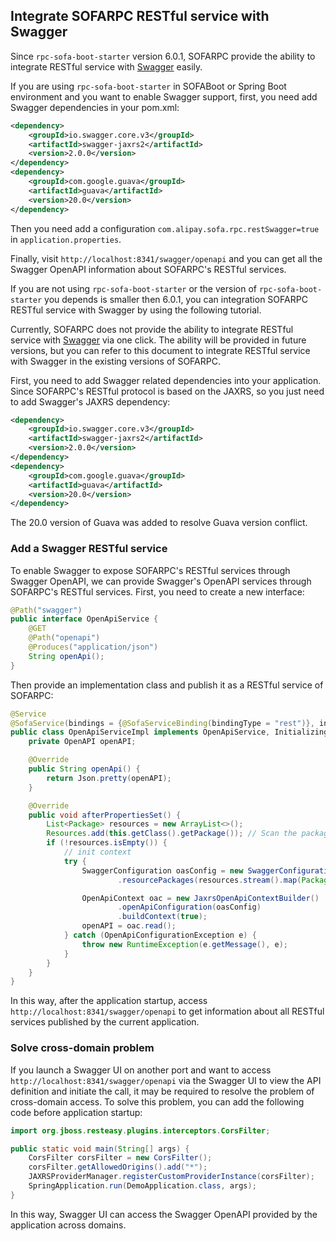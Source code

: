 ## Integrate SOFARPC RESTful service with Swagger

Since `rpc-sofa-boot-starter` version 6.0.1, SOFARPC provide the ability to integrate RESTful service with [Swagger](https://swagger.io/) easily.

If you are using `rpc-sofa-boot-starter` in SOFABoot or Spring Boot environment and you want to enable Swagger support, first, you need add Swagger dependencies in your pom.xml:

```xml
<dependency>
    <groupId>io.swagger.core.v3</groupId>
    <artifactId>swagger-jaxrs2</artifactId>
    <version>2.0.0</version>
</dependency>
<dependency>
    <groupId>com.google.guava</groupId>
    <artifactId>guava</artifactId>
    <version>20.0</version>
</dependency>
```

Then you need add a configuration `com.alipay.sofa.rpc.restSwagger=true` in `application.properties`.

Finally, visit `http://localhost:8341/swagger/openapi` and you can get all the Swagger OpenAPI information about SOFARPC's RESTful services.

If you are not using `rpc-sofa-boot-starter` or the version of `rpc-sofa-boot-starter` you depends is smaller then 6.0.1, you can integration SOFARPC RESTful service with Swagger by using the following tutorial.

Currently, SOFARPC does not provide the ability to integrate RESTful service with [Swagger](https://swagger.io/) via one click. The ability will be provided in future versions, but you can refer to this document to integrate RESTful service with Swagger in the existing versions of SOFARPC.

First, you need to add Swagger related dependencies into your application. Since SOFARPC's RESTful protocol is based on the JAXRS, so you just need to add Swagger's JAXRS dependency:

```xml
<dependency>
    <groupId>io.swagger.core.v3</groupId>
    <artifactId>swagger-jaxrs2</artifactId>
    <version>2.0.0</version>
</dependency>
<dependency>
    <groupId>com.google.guava</groupId>
    <artifactId>guava</artifactId>
    <version>20.0</version>
</dependency>
```

The 20.0 version of Guava was added to resolve Guava version conflict.

### Add a Swagger RESTful service

To enable Swagger to expose SOFARPC's RESTful services through Swagger OpenAPI, we can provide Swagger's OpenAPI services through SOFARPC's RESTful services. First, you need to create a new interface:

```java
@Path("swagger")
public interface OpenApiService {
    @GET
    @Path("openapi")
    @Produces("application/json")
    String openApi();
}
```

Then provide an implementation class and publish it as a RESTful service of SOFARPC:

```java
@Service
@SofaService(bindings = {@SofaServiceBinding(bindingType = "rest")}, interfaceType = OpenApiService.class)
public class OpenApiServiceImpl implements OpenApiService, InitializingBean {
    private OpenAPI openAPI;

    @Override
    public String openApi() {
        return Json.pretty(openAPI);
    }

    @Override
    public void afterPropertiesSet() {
        List<Package> resources = new ArrayList<>();
        Resources.add(this.getClass().getPackage()); // Scan the package of the current class, or scan the packages of other SOFARPC RESTful service interfaces.
        if (!resources.isEmpty()) {
            // init context
            try {
                SwaggerConfiguration oasConfig = new SwaggerConfiguration()
                        .resourcePackages(resources.stream().map(Package::getName).collect(Collectors.toSet()));

                OpenApiContext oac = new JaxrsOpenApiContextBuilder()
                        .openApiConfiguration(oasConfig)
                        .buildContext(true);
                openAPI = oac.read();
            } catch (OpenApiConfigurationException e) {
                throw new RuntimeException(e.getMessage(), e);
            }
        }
    }
}
```

In this way, after the application startup, access `http://localhost:8341/swagger/openapi` to get information about all RESTful services published by the current application.

### Solve cross-domain problem

If you launch a Swagger UI on another port and want to access `http://localhost:8341/swagger/openapi` via the Swagger UI to view the API definition and initiate the call, it may be required to resolve the problem of cross-domain access. To solve this problem, you can add the following code before application startup:

```java
import org.jboss.resteasy.plugins.interceptors.CorsFilter;

public static void main(String[] args) {
    CorsFilter corsFilter = new CorsFilter();
    corsFilter.getAllowedOrigins().add("*");
    JAXRSProviderManager.registerCustomProviderInstance(corsFilter);
    SpringApplication.run(DemoApplication.class, args);
}
```

In this way, Swagger UI can access the Swagger OpenAPI provided by the application across domains.